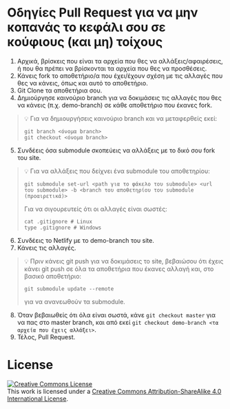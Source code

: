 # Οδηγίες Pull Request για να μην κοπανάς το κεφάλι σου σε κούφιους (και μη) τοίχους

1. Αρχικά, βρίσκεις που είναι τα αρχεία που θες να αλλάξεις/αφαιρέσεις, ή που θα πρέπει να βρίσκονται τα αρχεία που θες να προσθέσεις.
2. Κάνεις fork το αποθετήριο/α που έχει/έχουν σχέση με τις αλλαγές που θες να κάνεις, όπως και αυτό το αποθετήριο.
3. Git Clone τα αποθετήρια σου.
4. Δημιούργησε καινούριο branch για να δοκιμάσεις τις αλλαγές που θες να κάνεις (π.χ. demo-branch) σε κάθε αποθετήριο που έκανες fork.
> :bulb: Για να δημιουργήσεις καινούριο branch και να μεταφερθείς εκεί:
> ```
> git branch <όνομα branch>
> git checkout <όνομα branch>
> ```
5. Συνδέεις όσα submodule σκοπεύεις να αλλάξεις με το δικό σου fork του site.
> :bulb: Για να αλλάξεις που δείχνει ένα submodule του αποθετηρίου:
> ```
> git submodule set-url <path για το φάκελο του submodule> <url του submodule> -b <branch του αποθετηρίου του submodule (προαιρετικά)>
> ```
> Για να σιγουρευτείς ότι οι αλλαγές είναι σωστές:
> ```
> cat .gitignore # Linux
> type .gitignore # Windows
> ```
6. Συνδέεις το Netlify με το demo-branch του site.
7. Κάνεις τις αλλαγές.
> :bulb: Πριν κάνεις git push για να δοκιμάσεις το site, βεβαιώσου ότι έχεις κάνει git push σε όλα τα αποθετήρια που έκανες αλλαγή και, στο βασικό αποθετήριο:
> ```
> git submodule update --remote
> ```
> για να ανανεωθούν τα submodule.
8. Όταν βεβαιωθείς ότι όλα είναι σωστά, κάνε `git checkout master` για να πας στο master branch, και από εκεί `git checkout demo-branch <τα αρχεία που έχεις αλλάξει>`. 
9. Τέλος, Pull Request.

# License

<a rel="license" href="http://creativecommons.org/licenses/by-sa/4.0/"><img alt="Creative Commons License" style="border-width:0" src="https://i.creativecommons.org/l/by-sa/4.0/80x15.png" /></a><br />This work is licensed under a <a rel="license" href="http://creativecommons.org/licenses/by-sa/4.0/">Creative Commons Attribution-ShareAlike 4.0 International License</a>.
